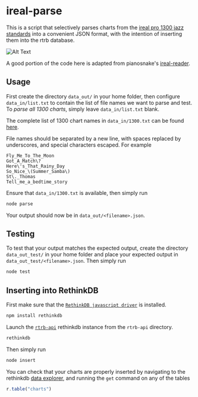 # ireal-parse

This is a script that selectively parses charts from the [ireal pro 1300 jazz standards](https://www.irealb.com/forums/showthread.php?12753-Jazz-1300-Standards) into a convenient JSON format, with the intention of inserting them into the rtrb database.

![Alt Text](https://github.com/realtimerealbook/ireal-parse/raw/master/img/demo.gif)

A good portion of the code here is adapted from pianosnake's [ireal-reader](https://www.npmjs.com/package/ireal-reader).

## Usage

First create the directory `data_out/` in your home folder, then configure `data_in/list.txt` to contain the list of file names we want to parse and test. To *parse all 1300 charts*, simply leave `data_in/list.txt` blank.

The complete list of 1300 chart names in `data_in/1300.txt` can be found [here](http://www.irealb.com/forums/showthread.php?4522-Jazz-1300-Standards-Individual-Songs).

File names should be separated by a new line, with spaces replaced by underscores, and special characters escaped. For example
```
Fly_Me_To_The_Moon
Got_A_Match\?
Here\'s_That_Rainy_Day
So_Nice_\(Summer_Samba\)
St\._Thomas
Tell_me_a_bedtime_story
```

Ensure that `data_in/1300.txt` is available, then simply run
```js
node parse
```

Your output should now be in `data_out/<filename>.json`.

## Testing

To test that your output matches the expected output, create the directory `data_out_test/` in your home folder and place your expected output in `data_out_test/<filename>.json`. Then simply run
```js
node test
```

## Inserting into RethinkDB

First make sure that the [`RethinkDB javascript driver`](https://www.rethinkdb.com/docs/install-drivers/javascript/) is installed.
```js
npm install rethinkdb
```

Launch the [`rtrb-api`](https://github.com/realtimerealbook/rtrb-api) rethinkdb instance from the `rtrb-api` directory.
```js
rethinkdb
```

Then simply run
```js
node insert
```

You can check that your charts are properly inserted by navigating to the rethinkdb [data explorer](http://localhost:8080/#dataexplorer), and running the `get` command on any of the tables
```js
r.table("charts")
```